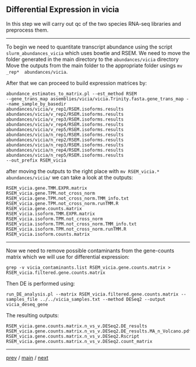 ## Differential Expression in vicia

In this step we will carry out qc of the two species RNA-seq libraries and preprocess them.


---


To begin we need to quantitate transcript abundance using the script ```slurm_abundances_vicia``` which uses bowtie and RSEM.
We need to move the folder generated in the main directory to the ```abundances/vicia``` directory 
Move the outputs from the main folder to the appropriate folder usings  ```mv _rep*  abundances/vicia```.


After that we can proceed to build expression matrices by:

```
abundance_estimates_to_matrix.pl --est_method RSEM
--gene_trans_map assemblies/vicia/vicia.Trinity.fasta.gene_trans_map --name_sample_by_basedir 
abundances/vicia/v_rep1/RSEM.isoforms.results 
abundances/vicia/v_rep2/RSEM.isoforms.results 
abundances/vicia/v_rep3/RSEM.isoforms.results 
abundances/vicia/v_rep4/RSEM.isoforms.results 
abundances/vicia/v_rep5/RSEM.isoforms.results 
abundances/vicia/n_rep1/RSEM.isoforms.results 
abundances/vicia/n_rep2/RSEM.isoforms.results 
abundances/vicia/n_rep3/RSEM.isoforms.results 
abundances/vicia/n_rep4/RSEM.isoforms.results 
abundances/vicia/n_rep5/RSEM.isoforms.results 
--out_prefix RSEM_vicia
```

after moving the outputs to the right place with ```mv RSEM_vicia.* abundances/vicia/``` we can take a look at the outputs:

```
RSEM_vicia.gene.TMM.EXPR.matrix
RSEM_vicia.gene.TPM.not_cross_norm
RSEM_vicia.gene.TPM.not_cross_norm.TMM_info.txt
RSEM_vicia.gene.TPM.not_cross_norm.runTMM.R
RSEM_vicia.gene.counts.matrix
RSEM_vicia.isoform.TMM.EXPR.matrix
RSEM_vicia.isoform.TPM.not_cross_norm
RSEM_vicia.isoform.TPM.not_cross_norm.TMM_info.txt
RSEM_vicia.isoform.TPM.not_cross_norm.runTMM.R
RSEM_vicia.isoform.counts.matrix
```

---


Now we need to remove possible contaminants from the gene-counts matrix which we will use for differential expression:

```
grep -v vicia_contaminants.list RSEM_vicia.gene.counts.matrix > RSEM_vicia.filtered.gene.counts.matrix
```

Then DE is performed using:

```
run_DE_analysis.pl --matrix RSEM_vicia.filtered.gene.counts.matrix --samples_file ../../vicia_samples.txt --method DESeq2 --output vicia_deseq_gene
```

The resulting outputs:

```
RSEM_vicia.gene.counts.matrix.n_vs_v.DESeq2.DE_results
RSEM_vicia.gene.counts.matrix.n_vs_v.DESeq2.DE_results.MA_n_Volcano.pdf
RSEM_vicia.gene.counts.matrix.n_vs_v.DESeq2.Rscript
RSEM_vicia.gene.counts.matrix.n_vs_v.DESeq2.count_matrix
```

---


[prev](https://github.com/for-giobbe/PAINT/blob/main/markdowns/part_2.md) / [main](https://github.com/for-giobbe/PAINT) / [next](https://github.com/for-giobbe/PAINT/blob/main/markdowns/part_4.md)
